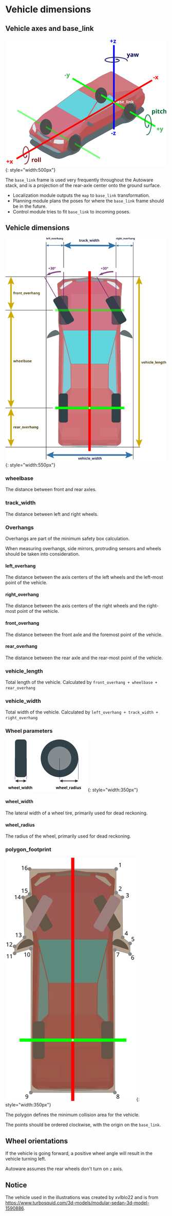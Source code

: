 # Vehicle dimensions

## Vehicle axes and base_link

![Vehicle Axes](images/vehicle_axes.svg){: style="width:500px"}

The `base_link` frame is used very frequently throughout the Autoware stack, and is a projection of the rear-axle center onto the ground surface.

- Localization module outputs the `map` to `base_link` transformation.
- Planning module plans the poses for where the `base_link` frame should be in the future.
- Control module tries to fit `base_link` to incoming poses.

## Vehicle dimensions

![Vehicle Dimensions](images/vehicle_dimensions.svg){: style="width:550px"}

### wheelbase

The distance between front and rear axles.

### track_width

The distance between left and right wheels.

### Overhangs

Overhangs are part of the minimum safety box calculation.

When measuring overhangs, side mirrors, protruding sensors and wheels should be taken into consideration.

#### left_overhang

The distance between the axis centers of the left wheels and the left-most point of the vehicle.

#### right_overhang

The distance between the axis centers of the right wheels and the right-most point of the vehicle.

#### front_overhang

The distance between the front axle and the foremost point of the vehicle.

#### rear_overhang

The distance between the rear axle and the rear-most point of the vehicle.

### vehicle_length

Total length of the vehicle. Calculated by `front_overhang + wheelbase + rear_overhang`

### vehicle_width

Total width of the vehicle. Calculated by `left_overhang + track_width + right_overhang`

### Wheel parameters

![Wheel Dimensions](images/wheels.svg){: style="width:350px"}

#### wheel_width

The lateral width of a wheel tire, primarily used for dead reckoning.

#### wheel_radius

The radius of the wheel, primarily used for dead reckoning.

### polygon_footprint

![Wheel Dimensions](images/polygon_footprint.svg){: style="width:350px"}

The polygon defines the minimum collision area for the vehicle.

The points should be ordered clockwise, with the origin on the `base_link`.

## Wheel orientations

If the vehicle is going forward, a positive wheel angle will result in the vehicle turning left.

Autoware assumes the rear wheels don't turn on `z` axis.

## Notice

<!-- cspell: ignore xvlblo22 -->

The vehicle used in the illustrations was created by xvlblo22 and is from <https://www.turbosquid.com/3d-models/modular-sedan-3d-model-1590886>.
